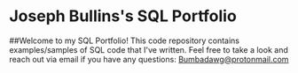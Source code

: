# Joseph Bullins's SQL Portfolio

##Welcome to my SQL Portfolio! This code repository contains examples/samples of SQL code that I've written. Feel free to take a look and reach out via email if you have any questions: Bumbadawg@protonmail.com
